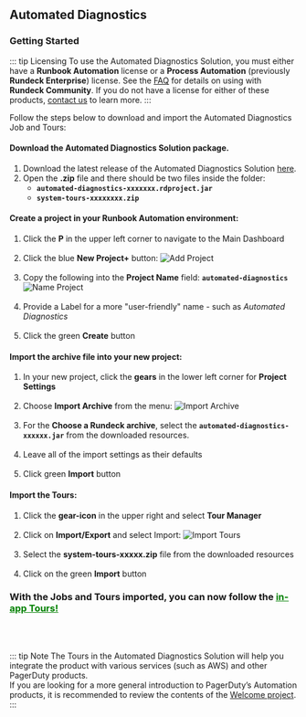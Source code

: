 ## Automated Diagnostics
### Getting Started

::: tip Licensing
To use the Automated Diagnostics Solution, you must either have a **Runbook Automation** license or a **Process Automation** (previously **Rundeck Enterprise**) license.
See the [FAQ](/learning/solutions/automated-diagnostics/feedback-faq) for details on using with **Rundeck Community**.
If you do not have a license for either of these products, [contact us](https://www.pagerduty.com/contact-us/runbook-automation/) to learn more.
:::

Follow the steps below to download and import the Automated Diagnostics Job and Tours:
#### Download the **Automated Diagnostics Solution package**.
1. Download the latest release of the Automated Diagnostics Solution [here](https://github.com/rundeckpro/automated-diagnostics-project/releases/download/1.0/auto-diag-1.0.zip).
2. Open the **.zip** file and there should be two files inside the folder:
   * **`automated-diagnostics-xxxxxxx.rdproject.jar`**
   * **`system-tours-xxxxxxxx.zip`**

#### Create a project in your Runbook Automation environment:
1. Click the **P** in the upper left corner to navigate to the Main Dashboard <br><br>
2. Click the blue **New Project+** button:
![Add Project](@assets/img/solutions-auto-diag-add-project.png)<br><br>
3. Copy the following into the **Project Name** field:  **`automated-diagnostics`**
![Name Project](@assets/img/solutions-auto-diag-name-project.png)<br><br>
4. Provide a Label for a more "user-friendly" name - such as _Automated Diagnostics_ <br><br>
5. Click the green **Create** button

#### Import the archive file into your new project:
1. In your new project, click the **gears** in the lower left corner for **Project Settings**<br><br>
2. Choose **Import Archive** from the menu:
![Import Archive](@assets/img/solutions-auto-diag-import-archive.png)<br><br>
3. For the **Choose a Rundeck archive**, select the **`automated-diagnostics-xxxxxx.jar`** from the downloaded resources.<br><br>
4. Leave all of the import settings as their defaults<br><br>
5. Click green **Import** button

#### Import the Tours:
1. Click the **gear-icon** in the upper right and select **Tour Manager**<br><br>
2. Click on **Import/Export** and select Import:
![Import Tours](@assets/img/solutions-auto-diag-import-tours.png)<br><br>
3. Select the **system-tours-xxxxx.zip** file from the downloaded resources<br><br>
4. Click on the green **Import** button

### **With the Jobs and Tours imported, you can now follow the [<span style="color:green"><ins>in-app Tours!</ins></span>](/learning/solutions/automated-diagnostics/tours.html)**
<br>
<br>

::: tip Note
The Tours in the Automated Diagnostics Solution will help you integrate the product with various services (such as AWS) and other PagerDuty products.  
If you are looking for a more general introduction to PagerDuty’s Automation products, it is recommended to review the contents of the [Welcome project](/learning/howto/welcome-project-starter.html).
:::